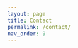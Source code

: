 ```yaml
---
layout: page
title: Contact
permalink: /contact/
nav_order: 9
---
```

<!DOCTYPE html>
<html lang="en">
<head>
    <meta charset="UTF-8">
    <meta http-equiv="X-UA-Compatible" content="IE=edge">
    <meta name="viewport" content="width=device-width, initial-scale=1.0">
    <title>Contact Details</title>
</head>
<body>
</body>
</html>